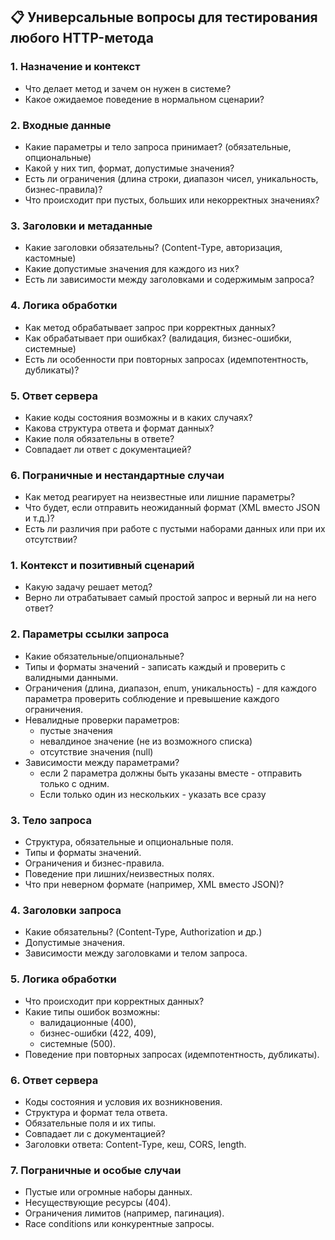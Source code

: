 
## 📋 Универсальные вопросы для тестирования любого HTTP-метода

### 1. Назначение и контекст

- Что делает метод и зачем он нужен в системе?
- Какое ожидаемое поведение в нормальном сценарии?

### 2. Входные данные

- Какие параметры и тело запроса принимает? (обязательные, опциональные)
- Какой у них тип, формат, допустимые значения?
- Есть ли ограничения (длина строки, диапазон чисел, уникальность, бизнес-правила)?
- Что происходит при пустых, больших или некорректных значениях?

### 3. Заголовки и метаданные

- Какие заголовки обязательны? (Content-Type, авторизация, кастомные)
- Какие допустимые значения для каждого из них?
- Есть ли зависимости между заголовками и содержимым запроса?

### 4. Логика обработки

- Как метод обрабатывает запрос при корректных данных?
- Как обрабатывает при ошибках? (валидация, бизнес-ошибки, системные)
- Есть ли особенности при повторных запросах (идемпотентность, дубликаты)?

### 5. Ответ сервера

- Какие коды состояния возможны и в каких случаях?
- Какова структура ответа и формат данных?
- Какие поля обязательны в ответе?
- Совпадает ли ответ с документацией?

### 6. Пограничные и нестандартные случаи

- Как метод реагирует на неизвестные или лишние параметры?
- Что будет, если отправить неожиданный формат (XML вместо JSON и т.д.)?
- Есть ли различия при работе с пустыми наборами данных или при их отсутствии?

### 1. Контекст и позитивный сценарий

- Какую задачу решает метод?
- Верно ли отрабатывает самый простой запрос и верный ли на него ответ?

### 2. Параметры ссылки запроса

- Какие обязательные/опциональные?
- Типы и форматы значений - записать каждый и проверить с валидными данными.
- Ограничения (длина, диапазон, enum, уникальность) - для каждого параметра проверить соблюдение и превышение каждого ограничения.
- Невалидные проверки параметров:
	- пустые значения
	- невалдиное значение (не из возможного списка)
	- отсутствие значения (null)
- Зависимости между параметрами?
	- если 2 параметра должны быть указаны вместе - отправить только с одним.
	- Если только один из нескольких - указать все сразу

### 3. Тело запроса

- Структура, обязательные и опциональные поля.
- Типы и форматы значений.
- Ограничения и бизнес-правила.
- Поведение при лишних/неизвестных полях.
- Что при неверном формате (например, XML вместо JSON)?

### 4. Заголовки запроса

- Какие обязательны? (Content-Type, Authorization и др.)
- Допустимые значения.
- Зависимости между заголовками и телом запроса.

### 5. Логика обработки

- Что происходит при корректных данных?
- Какие типы ошибок возможны:
    - валидационные (400),
    - бизнес-ошибки (422, 409),
    - системные (500).
- Поведение при повторных запросах (идемпотентность, дубликаты).


### 6. Ответ сервера

- Коды состояния и условия их возникновения.
- Структура и формат тела ответа.
- Обязательные поля и их типы.
- Совпадает ли с документацией?
- Заголовки ответа: Content-Type, кеш, CORS, length.

### 7. Пограничные и особые случаи

- Пустые или огромные наборы данных.
- Несуществующие ресурсы (404).
- Ограничения лимитов (например, пагинация).
- Race conditions или конкурентные запросы.